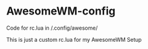# AwesomeWM-config
Code for rc.lua in /.config/awesome/

This is just a custom rc.lua for my AwesomeWM Setup
